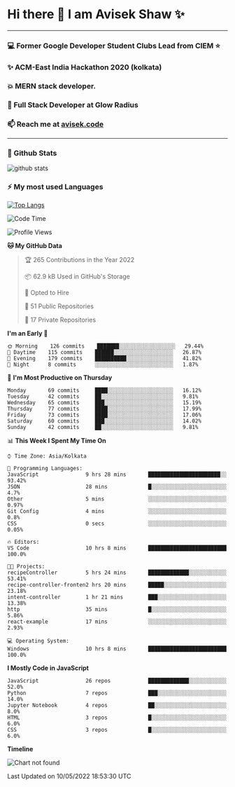 # Hi there 👋 I am Avisek Shaw ✨

---
### :computer: Former Google Developer Student Clubs Lead from CIEM :star: 
###  ✨ ACM-East India Hackathon 2020 (kolkata)
###  :boom: MERN stack developer.
###  🔭 Full Stack Developer at Glow Radius
###  📫 Reach me at [avisek.code](https://avisekcode.netlify.app/)
---
### 🌱 Github Stats
![github stats](https://github-readme-stats.vercel.app/api?username=shawavisek35&count_private=true&show_icons=true&bg_color=315,48c6ef,6f86d6&title_color=ffffff&text_color=ffffff&icon_color=ee609c)
### ⚡ My most used Languages 
<!--![github stats](https://github-readme-stats.vercel.app/api?username=shawavisek35&show_icons=true&theme=radical)-->
[![Top Langs](https://github-readme-stats.vercel.app/api/top-langs/?username=shawavisek35&layout=compact)](https://github.com/shawavisek35)
<!--START_SECTION:waka-->
![Code Time](http://img.shields.io/badge/Code%20Time-0-blue)

![Profile Views](http://img.shields.io/badge/Profile%20Views-7-blue)

**🐱 My GitHub Data** 

> 🏆 265 Contributions in the Year 2022
 > 
> 📦 62.9 kB Used in GitHub's Storage 
 > 
> 💼 Opted to Hire
 > 
> 📜 51 Public Repositories 
 > 
> 🔑 17 Private Repositories  
 > 
**I'm an Early 🐤** 

```text
🌞 Morning    126 commits    ███████░░░░░░░░░░░░░░░░░░   29.44% 
🌆 Daytime    115 commits    ██████░░░░░░░░░░░░░░░░░░░   26.87% 
🌃 Evening    179 commits    ██████████░░░░░░░░░░░░░░░   41.82% 
🌙 Night      8 commits      ░░░░░░░░░░░░░░░░░░░░░░░░░   1.87%

```
📅 **I'm Most Productive on Thursday** 

```text
Monday       69 commits     ████░░░░░░░░░░░░░░░░░░░░░   16.12% 
Tuesday      42 commits     ██░░░░░░░░░░░░░░░░░░░░░░░   9.81% 
Wednesday    65 commits     ███░░░░░░░░░░░░░░░░░░░░░░   15.19% 
Thursday     77 commits     ████░░░░░░░░░░░░░░░░░░░░░   17.99% 
Friday       73 commits     ████░░░░░░░░░░░░░░░░░░░░░   17.06% 
Saturday     60 commits     ███░░░░░░░░░░░░░░░░░░░░░░   14.02% 
Sunday       42 commits     ██░░░░░░░░░░░░░░░░░░░░░░░   9.81%

```


📊 **This Week I Spent My Time On** 

```text
⌚︎ Time Zone: Asia/Kolkata

💬 Programming Languages: 
JavaScript               9 hrs 28 mins       ███████████████████████░░   93.42% 
JSON                     28 mins             █░░░░░░░░░░░░░░░░░░░░░░░░   4.7% 
Other                    5 mins              ░░░░░░░░░░░░░░░░░░░░░░░░░   0.97% 
Git Config               4 mins              ░░░░░░░░░░░░░░░░░░░░░░░░░   0.8% 
CSS                      0 secs              ░░░░░░░░░░░░░░░░░░░░░░░░░   0.05%

🔥 Editors: 
VS Code                  10 hrs 8 mins       █████████████████████████   100.0%

🐱‍💻 Projects: 
recipeController         5 hrs 24 mins       █████████████░░░░░░░░░░░░   53.41% 
recipe-controller-fronten2 hrs 20 mins       █████░░░░░░░░░░░░░░░░░░░░   23.18% 
intent-controller        1 hr 21 mins        ███░░░░░░░░░░░░░░░░░░░░░░   13.38% 
http                     35 mins             █░░░░░░░░░░░░░░░░░░░░░░░░   5.86% 
react-example            17 mins             ░░░░░░░░░░░░░░░░░░░░░░░░░   2.93%

💻 Operating System: 
Windows                  10 hrs 8 mins       █████████████████████████   100.0%

```

**I Mostly Code in JavaScript** 

```text
JavaScript               26 repos            █████████████░░░░░░░░░░░░   52.0% 
Python                   7 repos             ███░░░░░░░░░░░░░░░░░░░░░░   14.0% 
Jupyter Notebook         4 repos             ██░░░░░░░░░░░░░░░░░░░░░░░   8.0% 
HTML                     3 repos             █░░░░░░░░░░░░░░░░░░░░░░░░   6.0% 
CSS                      3 repos             █░░░░░░░░░░░░░░░░░░░░░░░░   6.0%

```


**Timeline**

![Chart not found](https://raw.githubusercontent.com/shawavisek35/shawavisek35/master/charts/bar_graph.png) 


 Last Updated on 10/05/2022 18:53:30 UTC
<!--END_SECTION:waka-->
